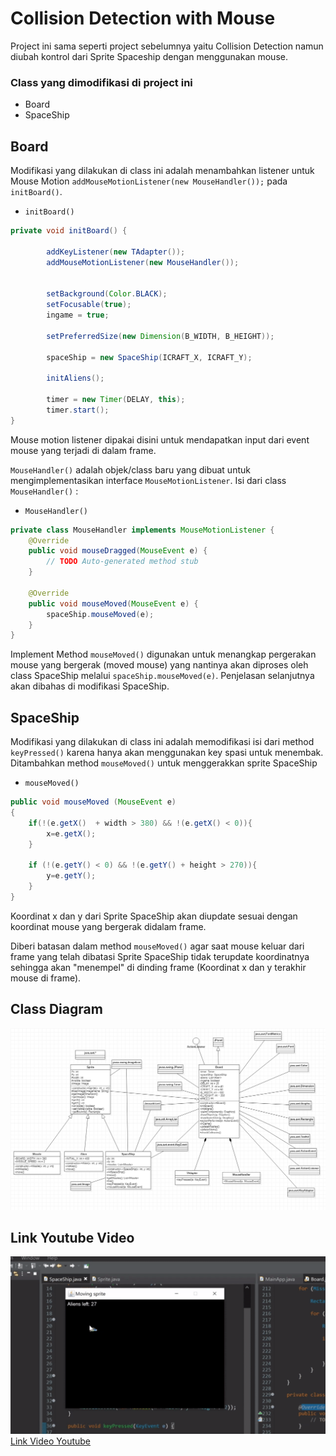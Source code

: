 # Collision Detection with Mouse

Project ini sama seperti project sebelumnya yaitu Collision Detection namun diubah kontrol dari Sprite Spaceship dengan menggunakan mouse.

### Class yang dimodifikasi di project ini
*  Board
*  SpaceShip

## Board
Modifikasi yang dilakukan di class ini adalah menambahkan listener untuk Mouse Motion `addMouseMotionListener(new MouseHandler());` pada `initBoard()`.
* `initBoard()`
```java
private void initBoard() {

        addKeyListener(new TAdapter());
        addMouseMotionListener(new MouseHandler());

            
        setBackground(Color.BLACK);
        setFocusable(true);
        ingame = true;

        setPreferredSize(new Dimension(B_WIDTH, B_HEIGHT));

        spaceShip = new SpaceShip(ICRAFT_X, ICRAFT_Y);

        initAliens();

        timer = new Timer(DELAY, this);
        timer.start();
}
```
Mouse motion listener dipakai disini untuk mendapatkan input dari event mouse yang terjadi di dalam frame.

`MouseHandler()` adalah objek/class baru yang dibuat untuk mengimplementasikan interface `MouseMotionListener`. Isi dari class `MouseHandler()` :
*  `MouseHandler()`   
```java
private class MouseHandler implements MouseMotionListener {	
	@Override
	public void mouseDragged(MouseEvent e) {
		// TODO Auto-generated method stub
	}

	@Override
	public void mouseMoved(MouseEvent e) {
		spaceShip.mouseMoved(e);
	}
}
```
Implement Method `mouseMoved()` digunakan untuk menangkap pergerakan mouse yang bergerak (moved mouse) yang nantinya akan diproses oleh class SpaceShip melalui `spaceShip.mouseMoved(e)`. Penjelasan selanjutnya akan dibahas di modifikasi SpaceShip.

## SpaceShip
Modifikasi yang dilakukan di class ini adalah memodifikasi isi dari method `keyPressed()` karena hanya akan menggunakan key spasi untuk menembak. Ditambahkan method `mouseMoved()` untuk menggerakkan sprite SpaceShip  
* `mouseMoved()`
```java
public void mouseMoved (MouseEvent e)
{
    if(!(e.getX()  + width > 380) && !(e.getX() < 0)){
        x=e.getX();
    }	
    
    if (!(e.getY() < 0) && !(e.getY() + height > 270)){
        y=e.getY();
    }
}
```
Koordinat x dan y dari Sprite SpaceShip akan diupdate sesuai dengan koordinat mouse yang bergerak didalam frame. 

Diberi batasan dalam method `mouseMoved()` agar saat mouse keluar dari frame yang telah dibatasi Sprite SpaceShip tidak terupdate koordinatnya sehingga akan "menempel" di dinding frame (Koordinat x dan y terakhir mouse di frame). 

## Class Diagram
![Gambar class diagram](CollisionDetectionWithMouse_Diagram.PNG)

## Link Youtube Video
![Rekaman Running Program](Video_Project_PBO_E_Collision_Detection_with_Mouse.gif)
[Link Video Youtube](https://youtu.be/rVPB4Y_WzrE) 
